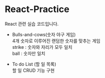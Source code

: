 # React-Practice

React 관련 실습 코드입니다.

- Bulls-and-cows(숫자 야구 게임)  
  4개 숫자로 이루어진 랜덤한 숫자를 맞추는 게임  
  strike : 숫자와 자리가 모두 일치  
  ball : 숫자만 일치

- To do List (할 일 목록)  
  할 일 CRUD 기능 구현
